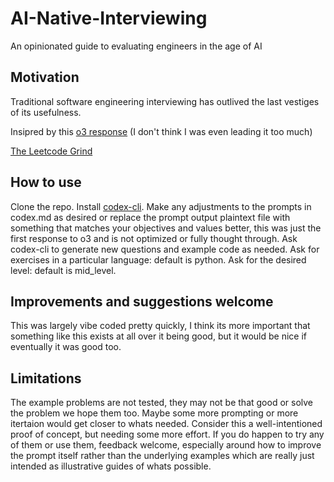 # AI-Native-Interviewing
An opinionated guide to evaluating engineers in the age of AI

## Motivation
Traditional software engineering interviewing has outlived the last vestiges of its usefulness.  

Insipred by this [o3 response](https://chatgpt.com/share/681ea2a8-3be8-8003-9c7c-f54644fc21a3) (I don't think I was even leading it too much)

[The Leetcode Grind](https://open.spotify.com/track/6eWofv2kSZZ5D7tZ1l5n3x?si=d1594a91e7cb435f)

## How to use

Clone the repo. Install [codex-cli](https://help.openai.com/en/articles/11096431-openai-codex-cli-getting-started). Make any adjustments to the prompts in codex.md as desired or replace the prompt output plaintext file with something that matches your objectives and values better, this was just the first response to o3 and is not optimized or fully thought through. 
Ask codex-cli to generate new questions and example code as needed.  Ask for exercises in a particular language: default is python. Ask for the desired level: default is mid_level.  

## Improvements and suggestions welcome
This was largely vibe coded pretty quickly, I think its more important that something like this exists at all over it being good, but it would be nice if eventually it was good too.

## Limitations
The example problems are not tested, they may not be that good or solve the problem we hope them too. Maybe some more prompting or more itertaion would get closer to whats needed. Consider this a well-intentioned proof of concept, but needing some more effort. If you do happen to try any of them or use them, feedback welcome, especially around how to improve the prompt itself rather than the underlying examples which are really just intended as illustrative guides of whats possible.

